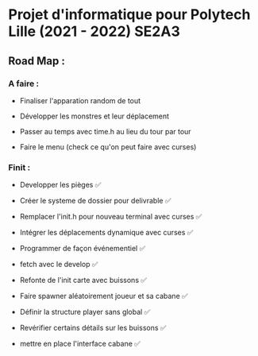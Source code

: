 # Projet d'informatique pour Polytech Lille (2021 - 2022) SE2A3

## Road Map :

### A faire :

- Finaliser l'apparation random de tout

- Développer les monstres et leur déplacement

- Passer au temps avec time.h au lieu du tour par tour

- Faire le menu (check ce qu'on peut faire avec curses)


### Finit :

- Developper les pièges :white_check_mark:

- Créer le systeme de dossier pour delivrable :white_check_mark:

- Remplacer l'init.h pour nouveau terminal avec curses :white_check_mark:

- Intégrer les déplacements dynamique avec curses :white_check_mark:

- Programmer de façon événementiel :white_check_mark:

- fetch avec le develop :white_check_mark:

- Refonte de l'init carte avec buissons :white_check_mark:

- Faire spawner aléatoirement joueur et sa cabane :white_check_mark:

- Définir la structure player sans global :white_check_mark:

- Revérifier certains détails sur les buissons :white_check_mark:

- mettre en place l'interface cabane :white_check_mark:

